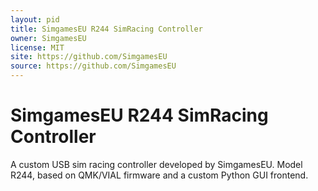 ```yaml
---
layout: pid
title: SimgamesEU R244 SimRacing Controller
owner: SimgamesEU
license: MIT
site: https://github.com/SimgamesEU
source: https://github.com/SimgamesEU
---
```


# SimgamesEU R244 SimRacing Controller

A custom USB sim racing controller developed by SimgamesEU.
Model R244, based on QMK/VIAL firmware and a custom Python GUI frontend.
